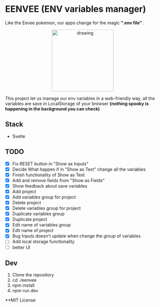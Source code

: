 # EENVEE (ENV variables manager)
Like the Eevee pokemon, our apps change for the magic __".env file"__.  
<p align="center">
    <img src="https://static.wikia.nocookie.net/espokemon/images/f/f2/Eevee.png/revision/latest?cb=20150621181400" alt="drawing" width="200"/>    
</p>
  
This project let us manage our env variables in a web-friendly way, all the variables are save in LocalStorage of your browser __(nothing spooky is happening in the background you can check)__

## Stack
* Svelte

## TODO
* [X] Fix RESET button in "Show as Inputs"
* [X] Decide What happen if in "Show as Text" change all the variables
* [X] Finish functionality of Show as Text
* [X] Add and remove fields from "Show as Fields"
* [X] Show feedback about save variables
* [X] Add project
* [X] Add variables group for project
* [X] Delete project
* [X] Delete variables group for project
* [X] Duplicate variables group
* [X] Duplicate project
* [X] Edit name of variables group
* [X] Edit name of project
* [X] Bug Inputs doesn't update when change the group of variables
* [ ] Add local storage functionality
* [ ] better UI

## Dev
1. Clone the repository
1. cd ./eenvee
1. npm install
1. npm run dev


**MIT License